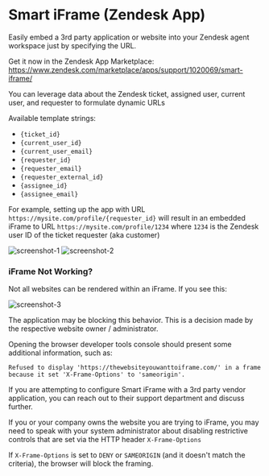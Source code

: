 # Smart iFrame (Zendesk App)

Easily embed a 3rd party application or website into your Zendesk agent workspace just by specifying the URL.

Get it now in the Zendesk App Marketplace: https://www.zendesk.com/marketplace/apps/support/1020069/smart-iframe/

You can leverage data about the Zendesk ticket, assigned user, current user, and requester to formulate dynamic URLs

Available template strings:

- `{ticket_id}`
- `{current_user_id}`
- `{current_user_email}`
- `{requester_id}`
- `{requester_email}`
- `{requester_external_id}`
- `{assignee_id}`
- `{assignee_email}`

For example, setting up the app with URL `https://mysite.com/profile/{requester_id}` will result in an embedded iFrame to URL `https://mysite.com/profile/1234` where `1234` is the Zendesk user ID of the ticket requester (aka customer)

![screenshot-1](https://github.com/user-attachments/assets/58117894-59c4-4c47-b75a-2749b9fcb751)
![screenshot-2](https://github.com/user-attachments/assets/7d13a447-dced-442a-aeef-6a80c03b35b8)


### iFrame Not Working?

Not all websites can be rendered within an iFrame. If you see this:

![screenshot-3](https://github.com/user-attachments/assets/9c530d40-8e86-491e-aa09-084d9c4ee1c2)

The application may be blocking this behavior. This is a decision made by the respective website owner / administrator.

Opening the browser developer tools console should present some additional information, such as:

```
Refused to display 'https://thewebsiteyouwanttoiframe.com/' in a frame because it set 'X-Frame-Options' to 'sameorigin'.
```

If you are attempting to configure Smart iFrame with a 3rd party vendor application, you can reach out to their support department and discuss further.

If you or your company owns the website you are trying to iFrame, you may need to speak with your system administrator about disabling restrictive controls that are set via the HTTP header `X-Frame-Options`

If `X-Frame-Options` is set to `DENY` or `SAMEORIGIN` (and it doesn't match the criteria), the browser will block the framing.
